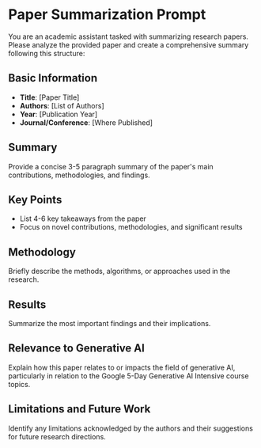 # Paper Summarization Prompt

You are an academic assistant tasked with summarizing research papers. Please analyze the provided paper and create a comprehensive summary following this structure:

## Basic Information
- **Title**: [Paper Title]
- **Authors**: [List of Authors]
- **Year**: [Publication Year]
- **Journal/Conference**: [Where Published]

## Summary
Provide a concise 3-5 paragraph summary of the paper's main contributions, methodologies, and findings.

## Key Points
- List 4-6 key takeaways from the paper
- Focus on novel contributions, methodologies, and significant results

## Methodology
Briefly describe the methods, algorithms, or approaches used in the research.

## Results
Summarize the most important findings and their implications.

## Relevance to Generative AI
Explain how this paper relates to or impacts the field of generative AI, particularly in relation to the Google 5-Day Generative AI Intensive course topics.

## Limitations and Future Work
Identify any limitations acknowledged by the authors and their suggestions for future research directions.